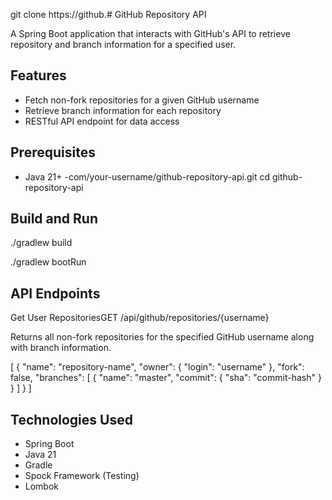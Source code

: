 git clone https://github.# GitHub Repository API

A Spring Boot application that interacts with GitHub's API to retrieve repository and branch information for a specified user.

## Features

- Fetch non-fork repositories for a given GitHub username
- Retrieve branch information for each repository
- RESTful API endpoint for data access

## Prerequisites

- Java 21+
  -com/your-username/github-repository-api.git
  cd github-repository-api

## Build and Run

./gradlew build

./gradlew bootRun

## API Endpoints

Get User RepositoriesGET /api/github/repositories/{username}

Returns all non-fork repositories for the specified GitHub username along with branch information.


[
  {
    "name": "repository-name",
    "owner": {
      "login": "username"
    },
    "fork": false,
    "branches": [
      {
        "name": "master",
        "commit": {
          "sha": "commit-hash"
        }
      }
    ]
  }
]

## Technologies Used
- Spring Boot
- Java 21
- Gradle
- Spock Framework (Testing)
- Lombok

